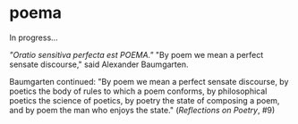 # poema
In progress...

_"Oratio sensitiva perfecta est POEMA."_
"By poem we mean a perfect sensate discourse," said Alexander Baumgarten.

Baumgarten continued: "By poem we mean a perfect sensate discourse, by poetics the body of rules to which a poem conforms, by philosophical poetics the science of poetics, by poetry the state of composing a poem, and by poem the man who enjoys the state." (_Reflections on Poetry_, #9)

